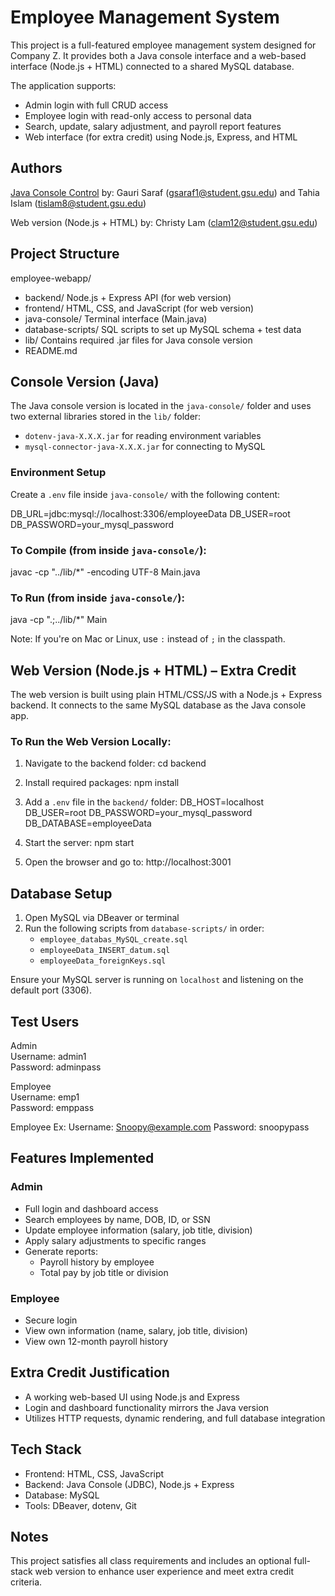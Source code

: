# Employee Management System

This project is a full-featured employee management system designed for Company Z. It provides both a Java console interface and a web-based interface (Node.js + HTML) connected to a shared MySQL database.

The application supports:
- Admin login with full CRUD access
- Employee login with read-only access to personal data
- Search, update, salary adjustment, and payroll report features
- Web interface (for extra credit) using Node.js, Express, and HTML

## Authors

[Java Console Control](https://github.com/katthegreat/employee-database-app) by: 
Gauri Saraf (gsaraf1@student.gsu.edu) and Tahia Islam (tislam8@student.gsu.edu)  

Web version (Node.js + HTML) by: 
Christy Lam (clam12@student.gsu.edu)

## Project Structure

employee-webapp/  
- backend/              Node.js + Express API (for web version)  
- frontend/             HTML, CSS, and JavaScript (for web version)  
- java-console/         Terminal interface (Main.java)  
- database-scripts/     SQL scripts to set up MySQL schema + test data  
- lib/                  Contains required .jar files for Java console version  
- README.md  

## Console Version (Java)

The Java console version is located in the `java-console/` folder and uses two external libraries stored in the `lib/` folder:
- `dotenv-java-X.X.X.jar` for reading environment variables
- `mysql-connector-java-X.X.X.jar` for connecting to MySQL

### Environment Setup

Create a `.env` file inside `java-console/` with the following content:

DB_URL=jdbc:mysql://localhost:3306/employeeData
DB_USER=root
DB_PASSWORD=your_mysql_password

### To Compile (from inside `java-console/`):

javac -cp "../lib/*" -encoding UTF-8 Main.java

### To Run (from inside `java-console/`):

java -cp ".;../lib/*" Main

Note: If you're on Mac or Linux, use `:` instead of `;` in the classpath.

## Web Version (Node.js + HTML) – Extra Credit

The web version is built using plain HTML/CSS/JS with a Node.js + Express backend. It connects to the same MySQL database as the Java console app.

### To Run the Web Version Locally:

1. Navigate to the backend folder:
   cd backend

2. Install required packages:
   npm install

3. Add a `.env` file in the `backend/` folder:
   DB_HOST=localhost
   DB_USER=root
   DB_PASSWORD=your_mysql_password
   DB_DATABASE=employeeData

4. Start the server:
   npm start

5. Open the browser and go to:
   http://localhost:3001

## Database Setup

1. Open MySQL via DBeaver or terminal
2. Run the following scripts from `database-scripts/` in order:
   - `employee_databas_MySQL_create.sql`
   - `employeeData_INSERT_datum.sql`
   - `employeeData_foreignKeys.sql`

Ensure your MySQL server is running on `localhost` and listening on the default port (3306).

## Test Users

Admin  
Username: admin1  
Password: adminpass

Employee  
Username: emp1  
Password: emppass

Employee Ex: 
Username: Snoopy@example.com
Password: snoopypass

## Features Implemented

### Admin
- Full login and dashboard access
- Search employees by name, DOB, ID, or SSN
- Update employee information (salary, job title, division)
- Apply salary adjustments to specific ranges
- Generate reports:
  - Payroll history by employee
  - Total pay by job title or division

### Employee
- Secure login
- View own information (name, salary, job title, division)
- View own 12-month payroll history

## Extra Credit Justification

- A working web-based UI using Node.js and Express
- Login and dashboard functionality mirrors the Java version
- Utilizes HTTP requests, dynamic rendering, and full database integration

## Tech Stack

- Frontend: HTML, CSS, JavaScript
- Backend: Java Console (JDBC), Node.js + Express
- Database: MySQL
- Tools: DBeaver, dotenv, Git

## Notes

This project satisfies all class requirements and includes an optional full-stack web version to enhance user experience and meet extra credit criteria.
